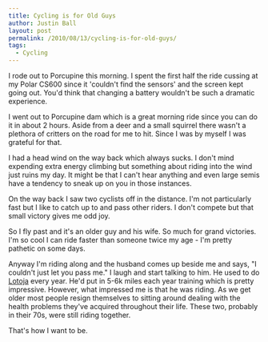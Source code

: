 ```yaml
---
title: Cycling is for Old Guys
author: Justin Ball
layout: post
permalink: /2010/08/13/cycling-is-for-old-guys/
tags:
  - Cycling
---
```

I rode out to Porcupine this morning. I spent the first half the ride cussing at my Polar CS600 since it 'couldn't find the sensors' and the screen kept going out. You'd think that changing a battery wouldn't be such a dramatic experience.

I went out to Porcupine dam which is a great morning ride since you can do it in about 2 hours. Aside from a deer and a small squirrel there wasn't a plethora of critters on the road for me to hit. Since I was by myself I was grateful for that.

I had a head wind on the way back which always sucks. I don't mind expending extra energy climbing but something about riding into the wind just ruins my day. It might be that I can't hear anything and even large semis have a tendency to sneak up on you in those instances.

On the way back I saw two cyclists off in the distance. I'm not particularly fast but I like to catch up to and pass other riders. I don't compete but that small victory gives me odd joy.

So I fly past and it's an older guy and his wife. So much for grand victories. I'm so cool I can ride faster than someone twice my age - I'm pretty pathetic on some days.

Anyway I'm riding along and the husband comes up beside me and says, "I couldn't just let you pass me." I laugh and start talking to him. He used to do [Lotoja][1] every year. He'd put in 5-6k miles each year training which is pretty impressive. However, what impressed me is that he was riding. As we get older most people resign themselves to sitting around dealing with the health problems they've acquired throughout their life. These two, probably in their 70s, were still riding together.

 [1]: http://www.lotojaclassic.com/

That's how I want to be.